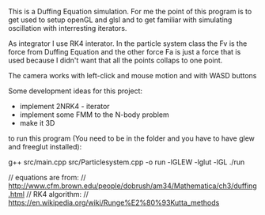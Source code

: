 

This is a Duffing Equation simulation. For me the point of this program 
is to get used to setup openGL and glsl and to get familiar with simulating
oscillation with interresting iterators.

As integrator I use RK4 interator. In the particle system class the Fv is
the force from Duffing Equation and the other force Fa is just a force that
is used because I didn't want that all the points collaps to one point.

The camera works with left-click and mouse motion and with WASD buttons

Some development ideas for this project:
- implement 2NRK4 - iterator
- implement some FMM to the N-body problem 
- make it 3D


to run this program (You need to be in the folder and you have to have glew and freeglut installed):

g++ src/main.cpp src/Particlesystem.cpp -o run -lGLEW -lglut -lGL
./run
 

// equations are from: 
// http://www.cfm.brown.edu/people/dobrush/am34/Mathematica/ch3/duffing.html
// RK4 algorithm:
// https://en.wikipedia.org/wiki/Runge%E2%80%93Kutta_methods
